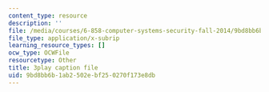 ```yaml
---
content_type: resource
description: ''
file: /media/courses/6-858-computer-systems-security-fall-2014/9bd8bb6b1ab2502ebf250270f173e8db_WlmKwIe9z1Q.vtt
file_type: application/x-subrip
learning_resource_types: []
ocw_type: OCWFile
resourcetype: Other
title: 3play caption file
uid: 9bd8bb6b-1ab2-502e-bf25-0270f173e8db
---
```


